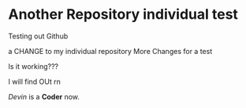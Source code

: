 # Another Repository individual test
 Testing out Github



a CHANGE to my individual repository
More Changes for a test 

Is it working???

I will find OUt rn

*Devin* is a **Coder** now.